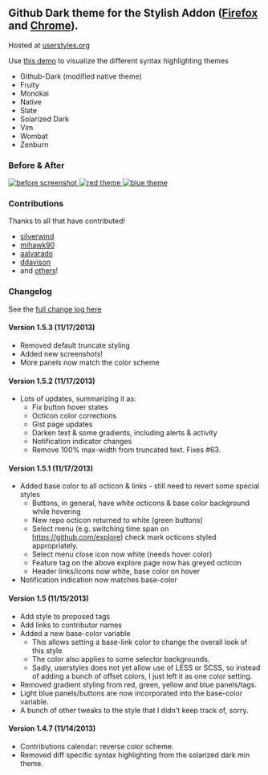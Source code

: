 ## Github Dark theme for the Stylish Addon ([Firefox](https://addons.mozilla.org/en-US/firefox/addon/2108/) and [Chrome](https://chrome.google.com/extensions/detail/fjnbnpbmkenffdnngjfgmeleoegfcffe)).

Hosted at [userstyles.org](http://userstyles.org/styles/37035)

Use [this demo](http://mottie.github.io/Github-Dark/) to visualize the different syntax highlighting themes
* Github-Dark (modified native theme)
* Fruity
* Monokai
* Native
* Slate
* Solarized Dark
* Vim
* Wombat
* Zenburn

### Before & After

 [ ![before screenshot](https://raw.github.com/Mottie/Github-Dark/master/images/before_th.png) ](https://raw.github.com/Mottie/Github-Dark/master/images/before.png)
 [ ![red theme](https://raw.github.com/Mottie/Github-Dark/master/images/after_red_th.png) ](https://raw.github.com/Mottie/Github-Dark/master/images/after_red.png)
 [ ![blue theme](https://raw.github.com/Mottie/Github-Dark/master/images/after_blue_th.png) ](https://raw.github.com/Mottie/Github-Dark/master/images/after_blue.png)
 
### Contributions

Thanks to all that have contributed!

* [silverwind](http://github.com/silverwind)
* [mihawk90](http://github.com/mihawk90)
* [aalvarado](http://github.com/aalvarado)
* [ddavison](http://github.com/ddavison)
* and [others](https://github.com/Mottie/Github-Dark/graphs/contributors)!

### **Changelog**

See the [full change log here](https://github.com/Mottie/Github-Dark/wiki)

#### Version 1.5.3 (11/17/2013)

* Removed default truncate styling
* Added new screenshots!
* More panels now match the color scheme

#### Version 1.5.2 (11/17/2013)

* Lots of updates, summarizing it as:
  * Fix button hover states
  * Octicon color corrections
  * Gist page updates
  * Darken text &amp; some gradients, including alerts &amp; activity
  * Notification indicator changes
  * Remove 100% max-width from truncated text. Fixes #63.

#### Version 1.5.1 (11/17/2013)

* Added base color to all octicon &amp; links - still need to revert some special styles
  * Buttons, in general, have white octicons & base color background while hovering
  * New repo octicon returned to white (green buttons)
  * Select menu (e.g. switching time span on https://github.com/explore) check mark octicons styled appropriately.
  * Select menu close icon now white (needs hover color)
  * Feature tag on the above explore page now has greyed octicon
  * Header links/icons now white, base color on hover
* Notification indication now matches base-color

#### Version 1.5 (11/15/2013)

* Add style to proposed tags
* Add links to contributor names
* Added a new base-color variable
  * This allows setting a base-link color to change the overall look of this style
  * The color also applies to some selector backgrounds.
  * Sadly, userstyles does not yet allow use of LESS or SCSS, so instead of adding a bunch of offset colors, I just left it as one color setting.
* Removed gradient styling from red, green, yellow and blue panels/tags.
* Light blue panels/buttons are now incorporated into the base-color variable.
* A bunch of other tweaks to the style that I didn't keep track of, sorry.

#### Version 1.4.7 (11/14/2013)

* Contributions calendar: reverse color scheme.
* Removed diff specific syntax highlighting from the solarized dark min theme.
